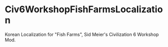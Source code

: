# Civ6WorkshopFishFarmsLocalization
Korean Localization for "Fish Farms", Sid Meier's Civilization 6 Workshop Mod.
